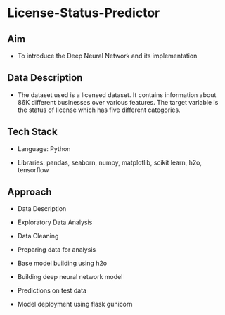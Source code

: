# License-Status-Predictor

## Aim
- To introduce the Deep Neural Network and its implementation


## Data Description
- The dataset used is a licensed dataset. It contains information about 86K different businesses over various features. The target variable is the status of license which has five different categories.




## Tech Stack

- Language: Python

- Libraries: pandas, seaborn, numpy, matplotlib, scikit learn, h2o, tensorflow




## Approach

- Data Description

- Exploratory Data Analysis

- Data Cleaning

- Preparing data for analysis

- Base model building using h2o 

- Building deep neural network model

- Predictions on test data

- Model deployment using flask gunicorn
